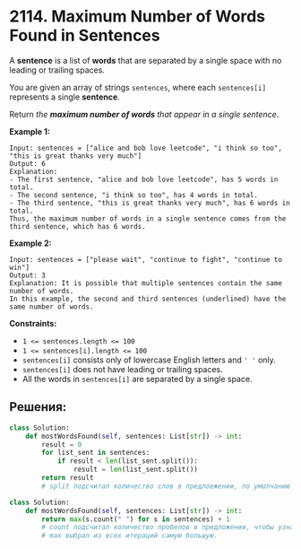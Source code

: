 # 2114. Maximum Number of Words Found in Sentences

A **sentence** is a list of **words** that are separated by a single space with no leading or trailing spaces.

You are given an array of strings `sentences`, where each `sentences[i]` represents a single **sentence**.

Return _the **maximum number of words** that appear in a single sentence_.

**Example 1:**

```
Input: sentences = ["alice and bob love leetcode", "i think so too", "this is great thanks very much"]
Output: 6
Explanation: 
- The first sentence, "alice and bob love leetcode", has 5 words in total.
- The second sentence, "i think so too", has 4 words in total.
- The third sentence, "this is great thanks very much", has 6 words in total.
Thus, the maximum number of words in a single sentence comes from the third sentence, which has 6 words.

```

**Example 2:**

```
Input: sentences = ["please wait", "continue to fight", "continue to win"]
Output: 3
Explanation: It is possible that multiple sentences contain the same number of words. 
In this example, the second and third sentences (underlined) have the same number of words.

```

**Constraints:**

-   `1 <= sentences.length <= 100`
-   `1 <= sentences[i].length <= 100`
-   `sentences[i]` consists only of lowercase English letters and `' '` only.
-   `sentences[i]` does not have leading or trailing spaces.
-   All the words in `sentences[i]` are separated by a single space.



## Решения:

```python
class Solution:
    def mostWordsFound(self, sentences: List[str]) -> int:
        result = 0
        for list_sent in sentences:
            if result < len(list_sent.split()):
                result = len(list_sent.split())
        return result
        # split подсчитал количество слов в предлоежении, по умолчанию считает по пробелам.
```

```python
class Solution:
    def mostWordsFound(self, sentences: List[str]) -> int:
        return max(s.count(" ") for s in sentences) + 1
        # count подсчитал количество пробелов в предложении, чтобы узнать количество слов прибавили + 1.
        # max выбрал из всех итераций самую большую.
```